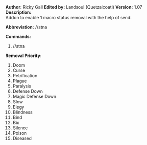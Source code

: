 **Author:** Ricky Gall
**Edited by:** Landsoul (Quetzalcoatl)
**Version:** 1.07  
**Description:**  
Addon to enable 1 macro status removal with the help of send.

**Abbreviation:** //stna

**Commands:**
 1. //stna

**Removal Priority:**
 1.  Doom
 2.  Curse
 3.  Petrification
 4.  Plague
 5.  Paralysis
 6.  Defense Down
 7.  Magic Defense Down
 8.  Slow
 9.  Elegy
 10. Blindness
 11. Bind
 12. Bio
 13. Silence
 14. Poison
 15. Diseased
